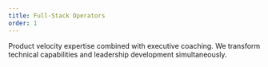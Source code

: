 ```yaml
---
title: Full-Stack Operators
order: 1
---
```


Product velocity expertise combined with executive coaching. We transform technical capabilities and leadership development simultaneously.